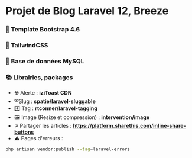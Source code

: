 # Projet de Blog Laravel 12, Breeze

### 📖 Template Bootstrap 4.6

### 📖 TailwindCSS

### 📄 Base de données MySQL

### 📚 Librairies, packages
- ☢️ Alerte : **iziToast CDN**
- ➰Slug : **spatie/laravel-sluggable**
- #️⃣ Tag : **rtconner/laravel-tagging**
- 🖼️ Image (Resize et compression) : **intervention/image**
- ↗️ Partager les articles : **https://platform.sharethis.com/inline-share-buttons**
- ⚠️ Pages d'erreurs : 
```bash
php artisan vendor:publish --tag=laravel-errors
```
